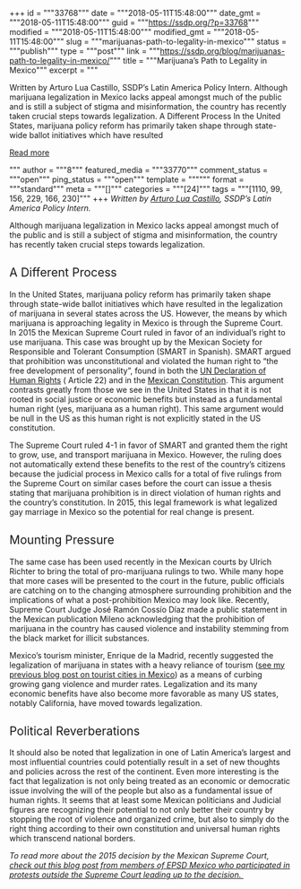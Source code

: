 +++
id = """33768"""
date = """2018-05-11T15:48:00"""
date_gmt = """2018-05-11T15:48:00"""
guid = """https://ssdp.org/?p=33768"""
modified = """2018-05-11T15:48:00"""
modified_gmt = """2018-05-11T15:48:00"""
slug = """marijuanas-path-to-legality-in-mexico"""
status = """publish"""
type = """post"""
link = """https://ssdp.org/blog/marijuanas-path-to-legality-in-mexico/"""
title = """Marijuana’s Path to Legality in Mexico"""
excerpt = """<p>Written by Arturo Lua Castillo, SSDP’s Latin America Policy Intern. Although marijuana legalization in Mexico lacks appeal amongst much of the public and is still a subject of stigma and misinformation, the country has recently taken crucial steps towards legalization. A Different Process In the United States, marijuana policy reform has primarily taken shape through state-wide ballot initiatives which have resulted</p>
<div class="h10"></div>
<p><a class="more-link2 flat" href="https://ssdp.org/blog/marijuanas-path-to-legality-in-mexico/">Read more</a></p>
"""
author = """8"""
featured_media = """33770"""
comment_status = """open"""
ping_status = """open"""
template = """"""
format = """standard"""
meta = """[]"""
categories = """[24]"""
tags = """[1110, 99, 156, 229, 166, 230]"""
+++
<em>Written by <a href="https://ssdp.org/bio/arturo-lua-castillo/">Arturo Lua Castillo</a>, SSDP’s Latin America Policy Intern.</em>

<span style="font-weight: 400;">Although marijuana legalization in Mexico lacks appeal amongst much of the public and is still a subject of stigma and misinformation, the country has recently taken crucial steps towards legalization.</span>
<h2><span style="font-weight: 400;">A Different Process</span></h2>
<span style="font-weight: 400;">In the United States, marijuana policy reform has primarily taken shape through state-wide ballot initiatives which have resulted in the legalization of marijuana in several states across the US. However, the means by which marijuana is approaching legality in Mexico is through the Supreme Court. In 2015 the Mexican Supreme Court ruled in favor of an individual&#8217;s right to use marijuana. This case was brought up by the Mexican Society for Responsible and Tolerant Consumption (SMART in Spanish). SMART argued that prohibition was unconstitutional and violated the human right to “the free development of personality”, found in both the </span><a href="http://www.un.org/en/universal-declaration-human-rights/"><span style="font-weight: 400;">UN Declaration of Human Rights</span></a><span style="font-weight: 400;"> ( Article 22) and in the </span><a href="https://www.oas.org/juridico/mla/en/mex/en_mex-int-text-const.pdf"><span style="font-weight: 400;">Mexican Constitution</span></a><span style="font-weight: 400;">. This argument contrasts greatly from those we see in the United States in that it is not rooted in social justice or economic benefits but instead as a fundamental human right (yes, marijuana as a human right). This same argument would be null in the US as this human right is not explicitly stated in the US constitution.</span>

<span style="font-weight: 400;">The Supreme Court ruled 4-1 in favor of SMART and granted them the right to grow, use, and transport marijuana in Mexico. However, the ruling does not automatically extend these benefits to the rest of the country’s citizens because the judicial process in Mexico calls for a total of five rulings from the Supreme Court on similar cases before the court can issue a thesis stating that marijuana prohibition is in direct violation of human rights and the country’s constitution. In 2015, this legal framework is what legalized gay marriage in Mexico so the potential for real change is present. </span>
<h2><span style="font-weight: 400;">Mounting Pressure</span></h2>
<span style="font-weight: 400;">The same case has been used recently in the Mexican courts by Ulrich Richter to bring the total of pro-marijuana rulings to two. While many hope that more cases will be presented to the court in the future, public officials are catching on to the changing atmosphere surrounding prohibition and the implications of what a post-prohibition Mexico may look like. Recently, Supreme Court Judge José Ramón Cossío Díaz made a public statement in the Mexican publication </span>Mileno acknowledging<span style="font-weight: 400;"> that the prohibition of marijuana in the country has caused violence and instability stemming from the black market for illicit substances. </span>

<span style="font-weight: 400;">Mexico’s tourism minister, Enrique de la Madrid, recently suggested the legalization of marijuana in states with a heavy reliance of tourism (</span><a href="https://ssdp.org/blog/spring-break-and-the-war-on-drugs/"><span style="font-weight: 400;">see my previous blog post on tourist cities in Mexico</span></a><span style="font-weight: 400;">) as a means of curbing growing gang violence and murder rates. Legalization and its many economic benefits have also become more favorable as many US states, notably California, have moved towards legalization. </span>
<h2><span style="font-weight: 400;">Political Reverberations</span></h2>
<span style="font-weight: 400;">It should also be noted that legalization in one of Latin America’s largest and most influential countries could potentially result in a set of new thoughts and policies across the rest of the continent. Even more interesting is the fact that legalization is not only being treated as an economic or democratic issue involving the will of the people but also as a fundamental issue of human rights. It seems that at least some Mexican politicians and Judicial figures are recognizing their potential to not only better their country by stopping the root of violence and organized crime, but also to simply do the right thing according to their own constitution and universal human rights which transcend national borders.</span>

<em>To read more about the 2015 decision by the Mexican Supreme Court, <a href="https://ssdp.org/blog/a-student-review-of-the-constitutional-protection-given-by-the-supreme-court-for-production-and-recreational-use-of-cannabis-in-mexico/">check out this blog post from members of EPSD Mexico who participated in protests outside the Supreme Court leading up to the decision. </a></em>
